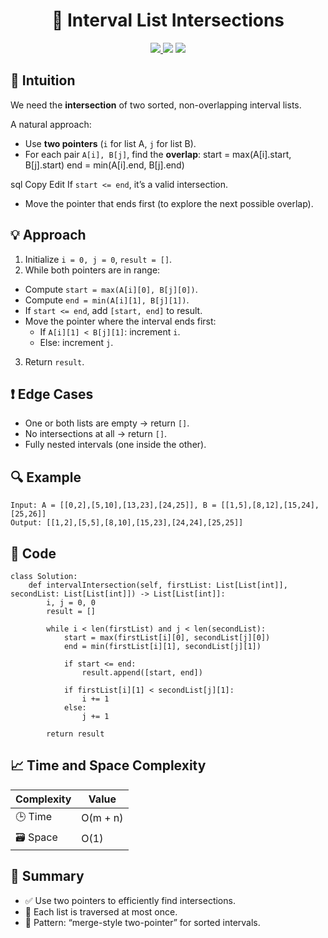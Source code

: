 <h1 align="center">📅 Interval List Intersections</h1>

<p align="center">
  <a href="https://leetcode.com/problems/interval-list-intersections/">
    <img src="https://img.shields.io/badge/LeetCode-Interval%20List%20Intersections-brightgreen?logo=leetcode&style=flat-square" />
  </a>
  <img src="https://img.shields.io/badge/Difficulty-Medium-orange?style=flat-square" />
  <img src="https://img.shields.io/badge/Category-Two%20Pointers%2C%20Intervals-blueviolet?style=flat-square" />
</p>

## 🧠 Intuition

We need the **intersection** of two sorted, non-overlapping interval lists.  

A natural approach:
- Use **two pointers** (`i` for list A, `j` for list B).  
- For each pair `A[i], B[j]`, find the **overlap**:
start = max(A[i].start, B[j].start)
end = min(A[i].end, B[j].end)

sql
Copy
Edit
If `start <= end`, it’s a valid intersection.
- Move the pointer that ends first (to explore the next possible overlap).

## 💡 Approach

1. Initialize `i = 0, j = 0`, `result = []`.  
2. While both pointers are in range:
 - Compute `start = max(A[i][0], B[j][0])`.  
 - Compute `end = min(A[i][1], B[j][1])`.  
 - If `start <= end`, add `[start, end]` to result.  
 - Move the pointer where the interval ends first:
   - If `A[i][1] < B[j][1]`: increment `i`.  
   - Else: increment `j`.  
3. Return `result`.

## ❗ Edge Cases

- One or both lists are empty → return `[]`.  
- No intersections at all → return `[]`.  
- Fully nested intervals (one inside the other).  

## 🔍 Example

```
Input: A = [[0,2],[5,10],[13,23],[24,25]], B = [[1,5],[8,12],[15,24],[25,26]]
Output: [[1,2],[5,5],[8,10],[15,23],[24,24],[25,25]]
```

## 🧾 Code

```
class Solution:
    def intervalIntersection(self, firstList: List[List[int]], secondList: List[List[int]]) -> List[List[int]]:
        i, j = 0, 0
        result = []
        
        while i < len(firstList) and j < len(secondList):
            start = max(firstList[i][0], secondList[j][0])
            end = min(firstList[i][1], secondList[j][1])
            
            if start <= end:
                result.append([start, end])
            
            if firstList[i][1] < secondList[j][1]:
                i += 1
            else:
                j += 1
        
        return result
```

## 📈 Time and Space Complexity

| Complexity | Value |
|------------|--------|
| 🕒 Time     | O(m + n)   |
| 🗃️ Space    | O(1)   |

## 📌 Summary

- ✅ Use two pointers to efficiently find intersections.
- 🚀 Each list is traversed at most once.
- 🧠 Pattern: “merge-style two-pointer” for sorted intervals.

